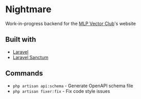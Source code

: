 # Nightmare

Work-in-progress backend for the [MLP Vector Club](https://github.com/MLP-VectorClub)'s website 

## Built with

 - [Laravel](https://laravel.com)
 - [Laravel Sanctum](https://github.com/laravel/sanctum)

## Commands

 - `php artisan api:schema` - Generate OpenAPI schema file
 - `php artisan fixer:fix` - Fix code style issues 
